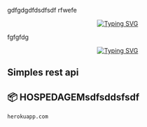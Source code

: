gdfgdgdfdsdfsdf
rfwefe
<p align="center">
    <a href="https://github.com/sayo-api">
        <img
            src="https://readme-typing-svg.herokuapp.com?size=30&width=1000&lines=Akame+-+Rest+-+Api"
            alt="Typing SVG"
        />
    </a>
</p>
fgfgfdg
<p align="center">
    <a href="https://github.com/sayo-api">
        <img
            src="https://readme-typing-svg.herokuapp.com?size=25&width=300&lines=🎃+By+Breno+🎃"
            alt="Typing SVG"
        />
    </a>
</p>

## Simples rest api 

## 📦 HOSPEDAGEMsdfsddsfsdf

`herokuapp.com`

##
